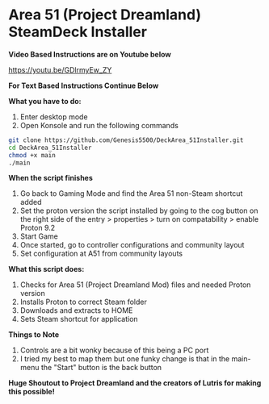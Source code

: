 **Area 51 (Project Dreamland) SteamDeck Installer**
==============

**Video Based Instructions are on Youtube below**

https://youtu.be/GDlrmyEw_ZY

**For Text Based Instructions Continue Below**

**What you have to do:**
1. Enter desktop mode
2. Open Konsole and run the following commands

```bash
git clone https://github.com/Genesis5500/DeckArea_51Installer.git
cd DeckArea_51Installer
chmod +x main
./main
```


**When the script finishes**
1. Go back to Gaming Mode and find the Area 51 non-Steam shortcut added
2. Set the proton version the script installed by going to the cog button on the right side of the entry > properties > turn on compatability > enable Proton 9.2
3. Start Game
4. Once started, go to controller configurations and community layout
5. Set configuration at A51 from community layouts

**What this script does:**
1. Checks for Area 51 (Project Dreamland Mod) files and needed Proton version
2. Installs Proton to correct Steam folder
3. Downloads and extracts to HOME
4. Sets Steam shortcut for application

**Things to Note**
1. Controls are a bit wonky because of this being a PC port
2. I tried my best to map them but one funky change is that in the main-menu the "Start" button is the back button

**Huge Shoutout to Project Dreamland and the creators of Lutris for making this possible!**
